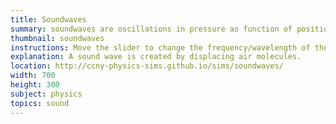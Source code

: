 ```yaml
---
title: Soundwaves
summary: soundwaves are oscillations in pressure as function of position and time.
thumbnail: soundwaves
instructions: Move the slider to change the frequency/wavelength of the soundwave. Follow a particular molecule to see that it undergoes oscillatory motion, not linear translation.
explanation: A sound wave is created by displacing air molecules.
location: http://ccny-physics-sims.github.io/sims/soundwaves/
width: 700
height: 300
subject: physics
topics: sound
---
```

